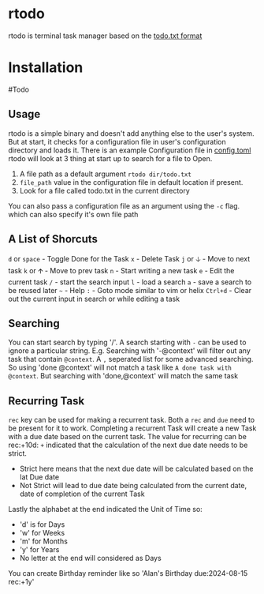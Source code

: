 # rtodo
rtodo is terminal task manager based on the [todo.txt format](https://github.com/todotxt/todo.txt)

# Installation
#Todo

## Usage
rtodo is a simple binary and doesn't add anything else to the user's system. But at start, it checks for a configuration file in user's configuration directory and loads it. There is an example Configuration file in [config.toml](config.toml)
rtodo will look at 3 thing at start up to search for a file to Open.
1. A file path as a default argument `rtodo dir/todo.txt`
2. `file_path` value in the configuration file in default location if present.
3. Look for a file called todo.txt in the current directory

You can also pass a configuration file as an argument using the `-c` flag.  which can also specify it's own file path

## A List of Shorcuts
`d` or `space` - Toggle Done for the Task
`x` - Delete Task
`j` or 🡣 - Move to next task
`k` or 🡩 - Move to prev task
`n` - Start writing a new task
`e` - Edit the current task
`/` - start the search input
`l` - load a search
`a` - save a search to be reused later
`~` - Help
`:` - Goto mode similar to vim or helix
`Ctrl+d` - Clear out the current input in search or while editing a task

## Searching 
You can start search by typing '/'.
A search starting with `-` can be used to ignore a particular string. E.g. Searching with '-@context' will filter out any task that contain `@context`.
A `,` seperated list for some advanced searching. So using 'done @context' will not match a task like `A done task with @context`. But searching with 'done,@context' will match the same task

## Recurring Task
`rec` key can be used for making a recurrent task. Both a `rec` and `due` need to be present for it to work. Completing a recurrent Task will create a new Task with a due date based on the current task. The value for recurring can be rec:+10d:
`+` indicated that the calculation of the next due date needs to be strict.
- Strict here means that the next due date will be calculated based on the lat Due date
- Not Strict will lead to due date being calculated from the current date, date of completion of the current Task

Lastly the alphabet at the end indicated the Unit of Time so:
- 'd' is for Days 
- 'w' for Weeks
- 'm' for Months
- 'y' for Years
- No letter at the end will considered as Days

You can create Birthday reminder like so 'Alan's Birthday due:2024-08-15 rec:+1y'
